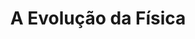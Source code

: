 ---
ref: sol-010-0061
title: "A Evolução da Física"
author_name: ["A. Pedro"]
publisher: ["unknown publisher"]
year: "unknown date"
origin: ["Portugal"]
formats: ["book-cover"]
disciplines: [graphic-design]
tags:
layout: artifact
status: ["scan"]
published: false
int_published: false
image_count:
date_added: 2023-06-16
batch:
---
